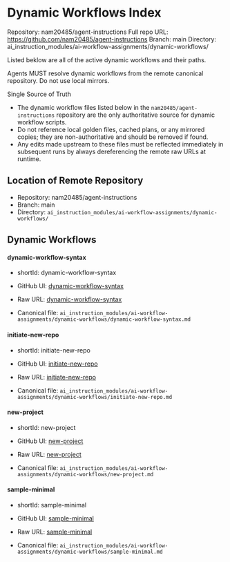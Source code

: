 # Dynamic Workflows Index

Repository: nam20485/agent-instructions
Full repo URL: https://github.com/nam20485/agent-instructions
Branch: main
Directory: ai_instruction_modules/ai-workflow-assignments/dynamic-workflows/

Listed beklow are all of the active dynamic workflows and their paths.

Agents MUST resolve dynamic workflows from the remote canonical repository. Do not use local mirrors.

Single Source of Truth

- The dynamic workflow files listed below in the `nam20485/agent-instructions` repository are the only authoritative source for dynamic workflow scripts.
- Do not reference local golden files, cached plans, or any mirrored copies; they are non-authoritative and should be removed if found.
- Any edits made upstream to these files must be reflected immediately in subsequent runs by always dereferencing the remote raw URLs at runtime.

## Location of Remote Repository

- Repository: nam20485/agent-instructions
- Branch: main
- Directory: `ai_instruction_modules/ai-workflow-assignments/dynamic-workflows/`

## Dynamic Workflows 

#### dynamic-workflow-syntax

- shortId: dynamic-workflow-syntax

- GitHub UI: [dynamic-workflow-syntax](https://github.com/nam20485/agent-instructions/blob/main/ai_instruction_modules/ai-workflow-assignments/dynamic-workflows/dynamic-workflow-syntax.md)
- Raw URL:   [dynamic-workflow-syntax](https://raw.githubusercontent.com/nam20485/agent-instructions/main/ai_instruction_modules/ai-workflow-assignments/dynamic-workflows/dynamic-workflow-syntax.md)
- Canonical file: `ai_instruction_modules/ai-workflow-assignments/dynamic-workflows/dynamic-workflow-syntax.md`

#### initiate-new-repo

- shortId: initiate-new-repo

- GitHub UI: [initiate-new-repo](https://github.com/nam20485/agent-instructions/blob/main/ai_instruction_modules/ai-workflow-assignments/dynamic-workflows/initiate-new-repo.md)
- Raw URL:   [initiate-new-repo](https://raw.githubusercontent.com/nam20485/agent-instructions/main/ai_instruction_modules/ai-workflow-assignments/dynamic-workflows/initiate-new-repo.md)
- Canonical file: `ai_instruction_modules/ai-workflow-assignments/dynamic-workflows/initiate-new-repo.md`

#### new-project

- shortId: new-project

- GitHub UI: [new-project](https://github.com/nam20485/agent-instructions/blob/main/ai_instruction_modules/ai-workflow-assignments/dynamic-workflows/new-project.md)
- Raw URL:   [new-project](https://raw.githubusercontent.com/nam20485/agent-instructions/main/ai_instruction_modules/ai-workflow-assignments/dynamic-workflows/new-project.md)
- Canonical file: `ai_instruction_modules/ai-workflow-assignments/dynamic-workflows/new-project.md`

#### sample-minimal

- shortId: sample-minimal

- GitHub UI: [sample-minimal](https://github.com/nam20485/agent-instructions/blob/main/ai_instruction_modules/ai-workflow-assignments/dynamic-workflows/sample-minimal.md)
- Raw URL:   [sample-minimal](https://raw.githubusercontent.com/nam20485/agent-instructions/main/ai_instruction_modules/ai-workflow-assignments/dynamic-workflows/sample-minimal.md)
- Canonical file: `ai_instruction_modules/ai-workflow-assignments/dynamic-workflows/sample-minimal.md`

